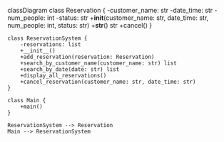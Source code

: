 classDiagram
    class Reservation {
        -customer_name: str
        -date_time: str
        -num_people: int
        -status: str
        +__init__(customer_name: str, date_time: str, num_people: int, status: str)
        +__str__() str
        +cancel()
    }

    class ReservationSystem {
        -reservations: list
        +__init__()
        +add_reservation(reservation: Reservation)
        +search_by_customer_name(customer_name: str) list
        +search_by_date(date: str) list
        +display_all_reservations()
        +cancel_reservation(customer_name: str, date_time: str)
    }

    class Main {
        +main()
    }

    ReservationSystem --> Reservation
    Main --> ReservationSystem